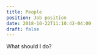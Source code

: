 ```yaml
---
title: People
position: Job position
date: 2018-10-22T11:10:42-04:00
draft: false
---
```


What should I do?